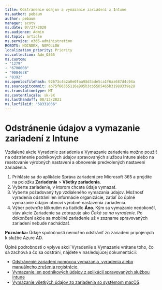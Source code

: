 ```yaml
---
title: Odstránenie údajov a vymazanie zariadení z Intune
ms.author: pebaum
author: pebaum
manager: scotv
ms.date: 07/27/2020
ms.audience: Admin
ms.topic: article
ms.service: o365-administration
ROBOTS: NOINDEX, NOFOLLOW
localization_priority: Priority
ms.collection: Adm_O365
ms.custom:
- "1279"
- "6700008"
- "9004638"
- "8392"
ms.openlocfilehash: 92673c4a2a0e0faa98d3ade5ca1f6aa687d4c94a
ms.sourcegitcommit: ab75f66355116e995b3cb5505465b31989339e28
ms.translationtype: MT
ms.contentlocale: sk-SK
ms.lasthandoff: 08/13/2021
ms.locfileid: "58331056"
---
```

# <a name="removing-data-and-wiping-devices-from-intune"></a>Odstránenie údajov a vymazanie zariadení z Intune

Vzdialené akcie Vyradenie zariadenia a Vymazanie zariadenia možno použiť na odstránenie podnikových údajov spravovaných službou Intune alebo na resetovanie výrobných nastavení a obnovenie predvolených nastavení zariadenia.

1. Prihláste sa do aplikácie Správa zariadení pre Microsoft 365 a prejdite na položku **Zariadenia** > **Všetky zariadenia**.
2. Vyberte zariadenie, v ktorom chcete údaje vymazať.
3. Vyberte požadovaný typ vzdialeného vymazania údajov. Možnosť vyradenia odstráni len informácie organizácie, zatiaľ čo úplné vymazanie údajov obnoví výrobné nastavenia zariadenia.
4. Výber potvrďte kliknutím na tlačidlo **Áno**. Kým sa vymazanie nedokončí, stav akcie Zariadenie sa zobrazuje ako *Čaká sa na vyradenie*.
    Po dokončení akcie sa mobilné zariadenie už v zozname spravovaných zariadení nebude nachádzať.

**Poznámka:** Údaje spoločnosti nemožno odstrániť zo zariadení pripojených k službe Azure AD. 

Úplné podrobnosti o vplyve akcií Vyradeniie a Vymazanie vrátane toho, čo sa zachová a čo sa odstráni, nájdete v nasledujúcej dokumentácii:

- [Odstránenie zariadení pomocou vymazania, vyradenia alebo manuálneho zrušenia registrácie](https://docs.microsoft.com/mem/intune/remote-actions/devices-wipe).
- [Vymazanie len podnikových údajov z aplikácií spravovaných službou Intune](https://docs.microsoft.com/mem/intune/apps/apps-selective-wipe)
- [Vymazanie všetkých údajov zo zariadenia so systémom macOS](https://docs.microsoft.com/mem/intune/remote-actions/device-erase).